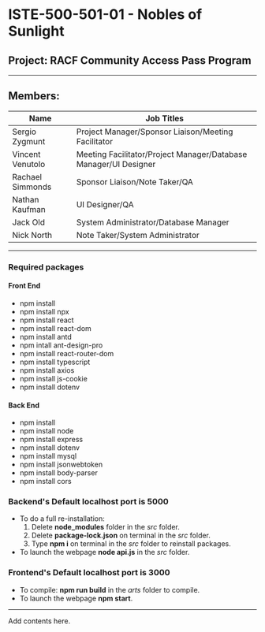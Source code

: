 # ISTE-500-501-01 - Nobles of Sunlight

## Project: RACF Community Access Pass Program

---

## Members:
| Name             | Job Titles                                                       |
| ---------------- | ---------------------------------------------------------------- |
| Sergio Zygmunt   | Project Manager/Sponsor Liaison/Meeting Facilitator              |
| Vincent Venutolo | Meeting Facilitator/Project Manager/Database Manager/UI Designer |
| Rachael Simmonds | Sponsor Liaison/Note Taker/QA                                    |
| Nathan Kaufman   | UI Designer/QA                                                   |
| Jack Old         | System Administrator/Database Manager                            |
| Nick North       | Note Taker/System Administrator                                  |

---

### Required packages
#### Front End
- npm install
- npm install npx
- npm install react
- npm install react-dom
- npm install antd
- npm intall ant-design-pro
- npm install react-router-dom
- npm install typescript
- npm install axios
- npm install js-cookie
- npm install dotenv
#### Back End
- npm install
- npm install node 
- npm install express
- npm install dotenv
- npm install mysql
- npm install jsonwebtoken
- npm install body-parser
- npm install cors

### Backend's Default localhost port is 5000
- To do a full re-installation: 
  1. Delete **node_modules** folder in the *src* folder.
  2. Delete **package-lock.json** on terminal in the *src* folder.
  3. Type **npm i** on terminal in the *src* folder to reinstall packages.
- To launch the webpage **node api.js** in the *src* folder. 

### Frontend's Default localhost port is 3000
- To compile: **npm run build** in the *arts* folder to compile.
- To launch the webpage **npm start**.

---

Add contents here.
